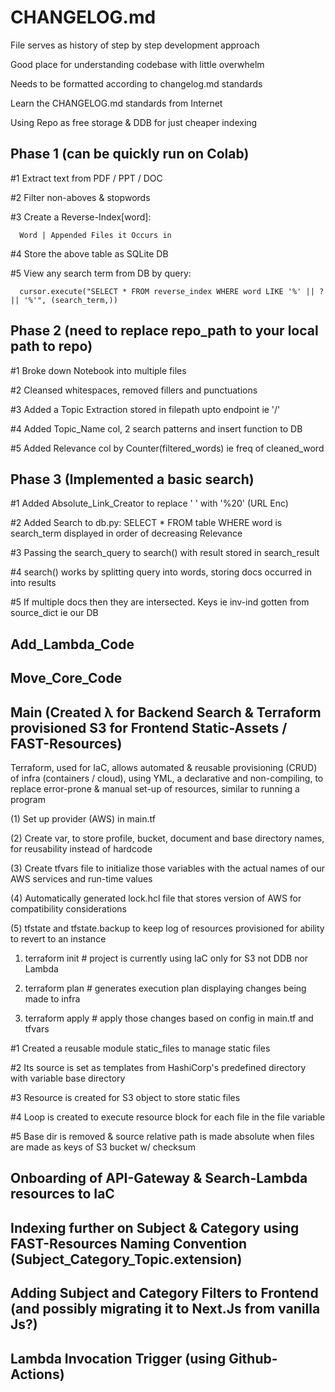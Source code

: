 # CHANGELOG.md

File serves as history of step by step development approach

Good place for understanding codebase with little overwhelm

Needs to be formatted according to changelog.md standards

Learn the CHANGELOG.md standards from Internet

Using Repo as free storage & DDB for just cheaper indexing


## Phase 1 (can be quickly run on Colab)

#1 Extract text from PDF / PPT / DOC

#2 Filter non-aboves & stopwords

#3 Create a Reverse-Index[word]:

      Word | Appended Files it Occurs in
      
#4 Store the above table as SQLite DB

#5 View any search term from DB by query:

      cursor.execute("SELECT * FROM reverse_index WHERE word LIKE '%' || ? || '%'", (search_term,))


## Phase 2 (need to replace repo_path to your local path to repo)

#1 Broke down Notebook into multiple files

#2 Cleansed whitespaces, removed fillers and punctuations

#3 Added a Topic Extraction stored in filepath upto endpoint ie '/'

#4 Added Topic_Name col, 2 search patterns and insert function to DB

#5 Added Relevance col by Counter(filtered_words) ie freq of cleaned_word


## Phase 3 (Implemented a basic search)

#1 Added Absolute_Link_Creator to replace ' ' with '%20' (URL Enc)

#2 Added Search to db.py: SELECT * FROM table WHERE word is search_term displayed in order of decreasing Relevance

#3  Passing the search_query to search() with result stored in search_result

#4 search() works by splitting query into words, storing docs occurred in into results

#5 If multiple docs then they are intersected. Keys ie inv-ind gotten from source_dict ie our DB


## Add_Lambda_Code


## Move_Core_Code


## Main (Created λ for Backend Search & Terraform provisioned S3 for Frontend Static-Assets / FAST-Resources)

Terraform, used for IaC, allows automated & reusable provisioning (CRUD) of infra (containers / cloud), using YML,
a declarative and non-compiling, to replace error-prone & manual set-up of resources, similar to running a program

(1) Set up provider (AWS) in main.tf

(2) Create var, to store profile, bucket, document and base directory names, for reusability instead of hardcode

(3) Create tfvars file to initialize those variables with the actual names of our AWS services and run-time values

(4) Automatically generated lock.hcl file that stores version of AWS for compatibility considerations

(5) tfstate and tfstate.backup to keep log of resources provisioned for ability to revert to an instance


1. terraform init  # project is currently using IaC only for S3 not DDB nor Lambda
   
2. terraform plan  # generates execution plan displaying changes being made to infra
 
3. terraform apply # apply those changes based on config in main.tf and tfvars


#1 Created a reusable module static_files to manage static files

#2 Its source is set as templates from HashiCorp's predefined directory with variable base directory

#3 Resource is created for S3 object to store static files

#4 Loop is created to execute resource block for each file in the file variable

#5 Base dir is removed & source relative path is made absolute when files are made as keys of S3 bucket w/ checksum


## Onboarding of API-Gateway & Search-Lambda resources to IaC




## Indexing further on Subject & Category using FAST-Resources Naming Convention (Subject_Category_Topic.extension)




## Adding Subject and Category Filters to Frontend (and possibly migrating it to Next.Js from vanilla Js?)




## Lambda Invocation Trigger (using Github-Actions)




